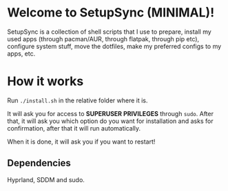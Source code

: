 # Welcome to SetupSync (MINIMAL)!

SetupSync is a collection of shell scripts that I use to prepare, install my used apps (through pacman/AUR, through flatpak, through pip etc), configure system stuff, move the dotfiles, make my preferred configs to my apps, etc.


# How it works

Run `./install.sh` in the relative folder where it is.

It will ask you for access to **SUPERUSER PRIVILEGES** through `sudo`. After that, it will ask you which option do you want for installation and asks for confirmation, after that it will run automatically.

When it is done, it will ask you if you want to restart!


## Dependencies

Hyprland, SDDM and sudo.